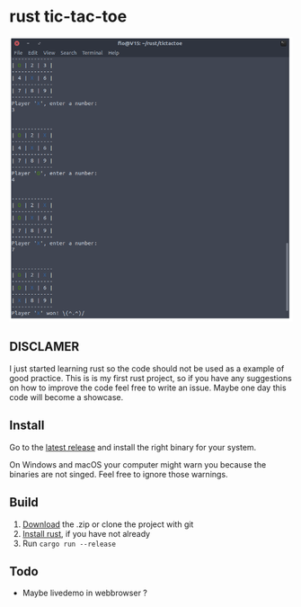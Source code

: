 # rust tic-tac-toe
![Screenshot](./img/screenshot.png)
## DISCLAMER
I just started learning rust so the code should not be used as a example of 
good practice. This is is my first rust project, so if you have any suggestions
on how to improve the code feel free to write an issue. Maybe one day this code 
will become a showcase.

## Install
Go to the [latest release](https://github.com/flofriday/tictactoe/releases) and install the right binary for your system.


On Windows and macOS your computer might warn you because the binaries are not
singed. Feel free to ignore those warnings.

## Build
1. [Download](https://github.com/flofriday/tictactoe/archive/master.zip) the .zip or clone the project with git
2. [Install rust](https://www.rust-lang.org/en-US/install.html), if you have not already
3. Run `cargo run --release`

## Todo
* Maybe livedemo in webbrowser ?

